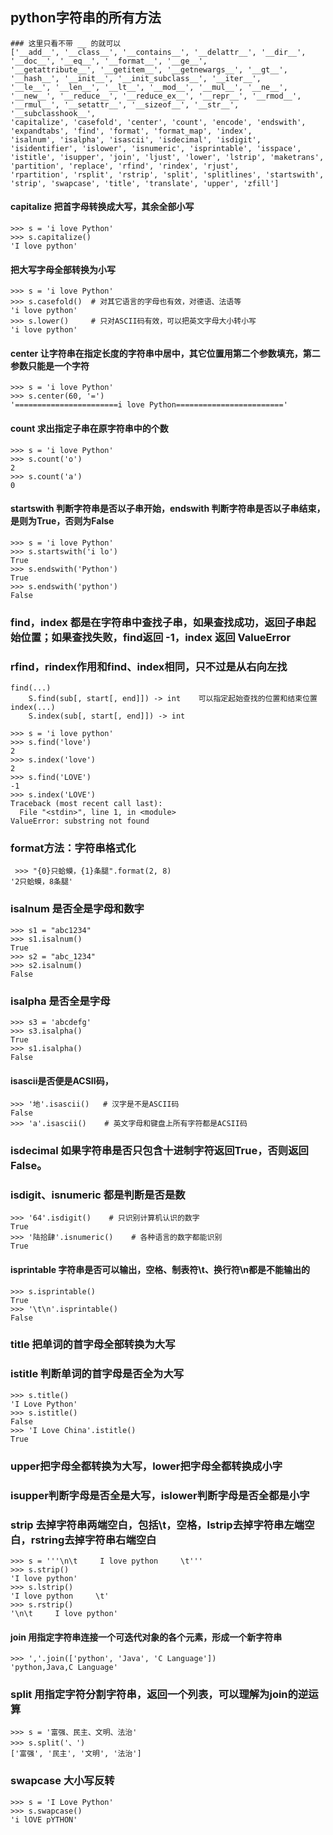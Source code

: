## python字符串的所有方法
```
### 这里只看不带 __ 的就可以
['__add__', '__class__', '__contains__', '__delattr__', '__dir__', '__doc__', '__eq__', '__format__', '__ge__', 
'__getattribute__', '__getitem__', '__getnewargs__', '__gt__', '__hash__', '__init__', '__init_subclass__', '__iter__', 
'__le__', '__len__', '__lt__', '__mod__', '__mul__', '__ne__', '__new__', '__reduce__', '__reduce_ex__', '__repr__', '__rmod__',
'__rmul__', '__setattr__', '__sizeof__', '__str__', '__subclasshook__', 
'capitalize', 'casefold', 'center', 'count', 'encode', 'endswith', 'expandtabs', 'find', 'format', 'format_map', 'index',
'isalnum', 'isalpha', 'isascii', 'isdecimal', 'isdigit', 'isidentifier', 'islower', 'isnumeric', 'isprintable', 'isspace', 
'istitle', 'isupper', 'join', 'ljust', 'lower', 'lstrip', 'maketrans', 'partition', 'replace', 'rfind', 'rindex', 'rjust', 
'rpartition', 'rsplit', 'rstrip', 'split', 'splitlines', 'startswith', 'strip', 'swapcase', 'title', 'translate', 'upper', 'zfill']
```

#### capitalize 把首字母转换成大写，其余全部小写
```
>>> s = 'i love Python'
>>> s.capitalize()               
'I love python'
```

#### 把大写字母全部转换为小写
```
>>> s = 'i love Python'
>>> s.casefold()  # 对其它语言的字母也有效，对德语、法语等
'i love python'
>>> s.lower()     # 只对ASCII码有效，可以把英文字母大小转小写
'i love python'
```

#### center 让字符串在指定长度的字符串中居中，其它位置用第二个参数填充，第二参数只能是一个字符
```
>>> s = 'i love Python'
>>> s.center(60, '=')
'=======================i love Python========================'
```
#### count 求出指定子串在原字符串中的个数
```
>>> s = 'i love Python'
>>> s.count('o')
2
>>> s.count('a')
0
```

#### startswith 判断字符串是否以子串开始，endswith 判断字符串是否以子串结束，是则为True，否则为False
```
>>> s = 'i love Python'
>>> s.startswith('i lo')
True
>>> s.endswith('Python')
True
>>> s.endswith('python')
False
```

### find，index 都是在字符串中查找子串，如果查找成功，返回子串起始位置；如果查找失败，find返回 -1，index 返回 ValueError
### rfind，rindex作用和find、index相同，只不过是从右向左找
```
find(...)
    S.find(sub[, start[, end]]) -> int    可以指定起始查找的位置和结束位置
index(...)
    S.index(sub[, start[, end]]) -> int
```
```
>>> s = 'i love python'
>>> s.find('love')
2
>>> s.index('love')
2
>>> s.find('LOVE')
-1
>>> s.index('LOVE')
Traceback (most recent call last):
  File "<stdin>", line 1, in <module>
ValueError: substring not found
```

### format方法：字符串格式化
```
 >>> "{0}只蛤蟆，{1}条腿".format(2, 8)
'2只蛤蟆，8条腿'
```

### isalnum 是否全是字母和数字
```
>>> s1 = "abc1234"
>>> s1.isalnum()
True
>>> s2 = "abc_1234"
>>> s2.isalnum()
False
```

### isalpha 是否全是字母
```
>>> s3 = 'abcdefg'
>>> s3.isalpha()
True
>>> s1.isalpha()
False
```

#### isascii是否便是ACSII码，
```
>>> '地'.isascii()   # 汉字是不是ASCII码
False
>>> 'a'.isascii()    # 英文字母和键盘上所有字符都是ACSII码
```

### isdecimal 如果字符串是否只包含十进制字符返回True，否则返回False。
### isdigit、isnumeric 都是判断是否是数
```
>>> '64'.isdigit()    # 只识别计算机认识的数字
True
>>> '陆拾肆'.isnumeric()    # 各种语言的数字都能识别
True
```

#### isprintable 字符串是否可以输出，空格、制表符\t、换行符\n都是不能输出的
```
>>> s.isprintable()
True
>>> '\t\n'.isprintable()
False
```
### title 把单词的首字母全部转换为大写
### istitle 判断单词的首字母是否全为大写
```
>>> s.title()
'I Love Python'
>>> s.istitle()
False
>>> 'I Love China'.istitle()
True
```

### upper把字母全都转换为大写，lower把字母全都转换成小字
### isupper判断字母是否全是大写，islower判断字母是否全都是小字

### strip 去掉字符串两端空白，包括\t，空格，lstrip去掉字符串左端空白，rstring去掉字符串右端空白
```
>>> s = '''\n\t     I love python     \t'''
>>> s.strip()
'I love python'
>>> s.lstrip()
'I love python     \t'
>>> s.rstrip()
'\n\t     I love python'
```

#### join 用指定字符串连接一个可迭代对象的各个元素，形成一个新字符串
```
>>> ','.join(['python', 'Java', 'C Language'])
'python,Java,C Language'
```

### split 用指定字符分割字符串，返回一个列表，可以理解为join的逆运算
```
>>> s = '富强、民主、文明、法治'
>>> s.split('、')
['富强', '民主', '文明', '法治']
```
### swapcase 大小写反转
```
>>> s = 'I Love Python'
>>> s.swapcase()
'i lOVE pYTHON'
```
